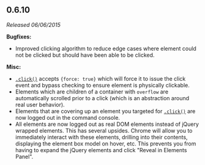 ## 0.6.10

_Released 06/06/2015_

**Bugfixes:**

- Improved clicking algorithm to reduce edge cases where element could not be clicked but should have been able to be clicked.

**Misc:**

- [`.click()`](/api/commands/click) accepts `{force: true}` which will force it to issue the click event and bypass checking to ensure element is physically clickable.
- Elements which are children of a container with `overflow` are automatically scrolled prior to a click (which is an abstraction around real user behavior).
- Elements that are covering up an element you targeted for [`.click()`](/api/commands/click) are now logged out in the command console.
- All elements are now logged out as real DOM elements instead of jQuery wrapped elements. This has several upsides. Chrome will allow you to immediately interact with these elements, drilling into their contents, displaying the element box model on hover, etc. This prevents you from having to expand the jQuery elements and click "Reveal in Elements Panel".
